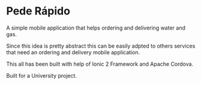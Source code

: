 Pede Rápido
===========
 
A simple mobile application that helps ordering and delivering water and gas.

Since this idea is pretty abstract this can be easily adpted to others services that need an ordering and delivery mobile application.

This all has been built with help of Ionic 2 Framework and Apache Cordova.

Built for a University project.
